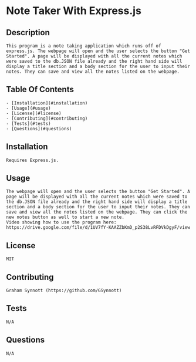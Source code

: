 # Note Taker With Express.js

## Description 

    This program is a note taking application which runs off of express.js. The webpage will open and the user selects the button "Get Started". A page will be displayed with all the current notes which were saved to the db.JSON file already and the right hand side will display a title section and a body section for the user to input their notes. They can save and view all the notes listed on the webpage.

## Table Of Contents 

    - [Installation](#installation)
    - [Usage](#usage)
    - [License](#license)
    - [Contributing](#contributing)
    - [Tests](#tests)
    - [Questions](#questions)
    
## Installation 

    Requires Express.js.

## Usage 

    The webpage will open and the user selects the button "Get Started". A page will be displayed with all the current notes which were saved to the db.JSON file already and the right hand side will display a title section and a body section for the user to input their notes. They can save and view all the notes listed on the webpage. They can click the new notes button as well to start a new note.
    Video showing how to use the program here: https://drive.google.com/file/d/1UV7fY-KAAZZbKmD_p2S38LvRFDVkDgyF/view

## License 

    MIT

## Contributing 

    Graham Synnott (https://github.com/GSynnott)

## Tests 

    N/A

## Questions 

    N/A